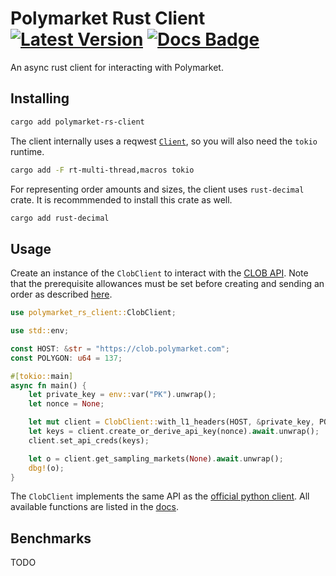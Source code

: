 # Polymarket Rust Client &emsp; [![Latest Version]][crates.io] [![Docs Badge]][docs]

[Latest Version]: https://img.shields.io/crates/v/polymarket-rs-client.svg
[crates.io]: https://crates.io/crates/polymarket-rs-client
[Docs Badge]: https://docs.rs/polymarket-rs-client/badge.svg
[docs]: https://docs.rs/polymarket-rs-client

An async rust client for interacting with Polymarket.

## Installing

```sh
cargo add polymarket-rs-client
```

The client internally uses a reqwest [`Client`](https://docs.rs/reqwest/latest/reqwest/struct.Client.html), so you will also need the `tokio` runtime.

```sh
cargo add -F rt-multi-thread,macros tokio

```

For representing order amounts and sizes, the client uses `rust-decimal` crate. It is recommmended to install this crate as well.

```sh
cargo add rust-decimal
```

## Usage

Create an instance of the `ClobClient` to interact with the [CLOB API](https://docs.polymarket.com/#clob-api). Note that the prerequisite allowances must be set before creating and sending an order as described [here](https://github.com/Polymarket/py-clob-client?tab=readme-ov-file#allowances).

```rust
use polymarket_rs_client::ClobClient;

use std::env;

const HOST: &str = "https://clob.polymarket.com";
const POLYGON: u64 = 137;

#[tokio::main]
async fn main() {
    let private_key = env::var("PK").unwrap();
    let nonce = None;

    let mut client = ClobClient::with_l1_headers(HOST, &private_key, POLYGON);
    let keys = client.create_or_derive_api_key(nonce).await.unwrap();
    client.set_api_creds(keys);

    let o = client.get_sampling_markets(None).await.unwrap();
    dbg!(o);
}
```

The `ClobClient` implements the same API as the [official python client](https://github.com/Polymarket/py-clob-client). All available functions are listed in the [docs](https://docs.rs/polymarket-rs-client/latest/polymarket_rs_client/struct.ClobClient.html).

## Benchmarks

TODO
